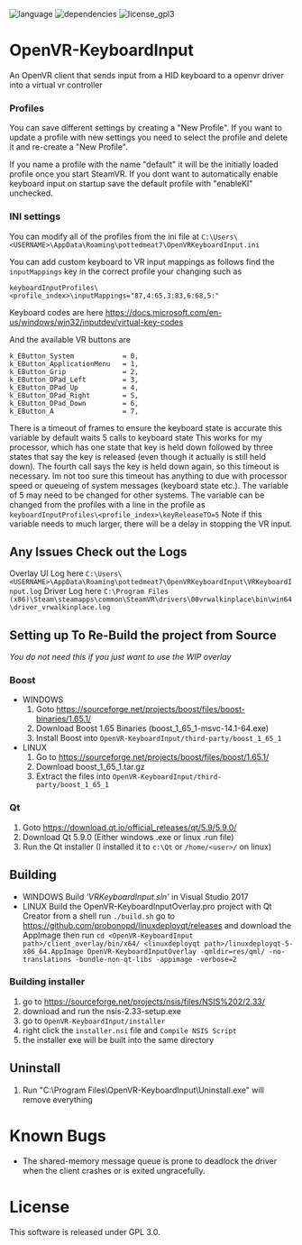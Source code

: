 ![language](https://img.shields.io/badge/Language-C%2B%2B11-green.svg)  ![dependencies](https://img.shields.io/badge/Dependencies-Boost%201.65-green.svg)  ![license_gpl3](https://img.shields.io/badge/License-GPL%203.0-green.svg)

# OpenVR-KeyboardInput 

An OpenVR client that sends input from a HID keyboard to a openvr driver into a virtual vr controller


### Profiles
You can save different settings by creating a "New Profile".
If you want to update a profile with new settings you need to select the profile and delete it and re-create a "New Profile".

If you name a profile with the name "default" it will be the initially loaded profile once you start SteamVR. If you dont want to automatically enable keyboard input on startup save the default profile with "enableKI" unchecked.


### INI settings
You can modify all of the profiles from the ini file 
 at `C:\Users\<USERNAME>\AppData\Roaming\pottedmeat7\OpenVRKeyboardInput.ini` 

You can add custom keyboard to VR input mappings as follows
find the `inputMappings` key in the correct profile your changing such as 
```
keyboardInputProfiles\<profile_index>\inputMappings="87,4:65,3:83,6:68,5:"
```
Keyboard codes are here https://docs.microsoft.com/en-us/windows/win32/inputdev/virtual-key-codes

And the available VR buttons are
```
k_EButton_System			= 0,
k_EButton_ApplicationMenu	= 1,
k_EButton_Grip				= 2,
k_EButton_DPad_Left			= 3,
k_EButton_DPad_Up			= 4,
k_EButton_DPad_Right		= 5,
k_EButton_DPad_Down			= 6,
k_EButton_A					= 7,
```
There is a timeout of frames to ensure the keyboard state is accurate this variable by default waits 5 calls to keyboard state
This works for my processor, which has one state that key is held down followed by three states that say the key is released (even though it actually is still held down). The fourth call says the key is held down again, so this timeout is necessary. Im not too sure this timeout has anything to due with processor speed or queueing of system messages (keyboard state etc.). The variable of 5 may need to be changed for other systems. The variable can be changed from the profiles with a line in the profile as `keyboardInputProfiles\<profile_index>\keyReleaseTO=5` 
Note if this variable needs to much larger, there will be a delay in stopping the VR input.

## Any Issues Check out the Logs
Overlay UI Log here `C:\Users\<USERNAME>\AppData\Roaming\pottedmeat7\OpenVRKeyboardInput\VRKeyboardInput.log`
Driver Log here `C:\Program Files (x86)\Steam\steamapps\common\SteamVR\drivers\00vrwalkinplace\bin\win64\driver_vrwalkinplace.log`


## Setting up To Re-Build the project from Source
*You do not need this if you just want to use the WIP overlay*

### Boost
- WINDOWS
	1. Goto https://sourceforge.net/projects/boost/files/boost-binaries/1.65.1/
	2. Download Boost 1.65 Binaries (boost_1_65_1-msvc-14.1-64.exe)
	3. Install Boost into `OpenVR-KeyboardInput/third-party/boost_1_65_1`
- LINUX
	1. Go to https://sourceforge.net/projects/boost/files/boost/1.65.1/
	2. Download boost_1_65_1.tar.gz
	3. Extract the files into `OpenVR-KeyboardInput/third-party/boost_1_65_1`
  
### Qt
1. Goto https://download.qt.io/official_releases/qt/5.9/5.9.0/
2. Download Qt 5.9.0 (Either windows .exe or linux .run file)
3. Run the Qt installer (I installed it to `c:\Qt` or `/home/<user>/` on linux)

## Building
- WINDOWS
	Build *'VRKeyboardInput.sln'* in Visual Studio 2017
- LINUX	
	Build the OpenVR-KeyboardInputOverlay.pro project with Qt Creator 
	from a shell run
	`./build.sh`
	go to https://github.com/probonopd/linuxdeployqt/releases and download the AppImage
	then run
	`cd <OpenVR-KeyboardInput path>/client_overlay/bin/x64/
	<linuxdeployqt path>/linuxdeployqt-5-x86_64.AppImage OpenVR-KeyboardInputOverlay -qmldir=res/qml/ -no-translations -bundle-non-qt-libs -appimage -verbose=2`

### Building installer
1. go to https://sourceforge.net/projects/nsis/files/NSIS%202/2.33/
2. download and run the nsis-2.33-setup.exe
3. go to `OpenVR-KeyboardInput/installer`
4. right click the `installer.nsi` file and `Compile NSIS Script`
5. the installer exe will be built into the same directory

## Uninstall
1. Run "C:\Program Files\OpenVR-KeyboardInput\Uninstall.exe" will remove everything

# Known Bugs

- The shared-memory message queue is prone to deadlock the driver when the client crashes or is exited ungracefully.

# License

This software is released under GPL 3.0.
